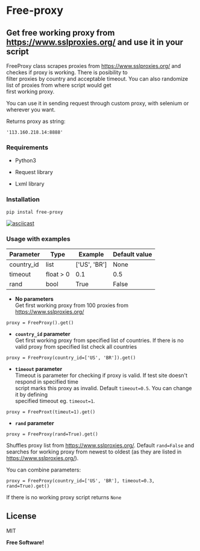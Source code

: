 
# Free-proxy  
  
## Get free working proxy from https://www.sslproxies.org/ and use it in your script  
  
FreeProxy class scrapes proxies from https://www.sslproxies.org/ and checkes if proxy is working. There is posibility to  
filter proxies by country and acceptable timeout. You can also randomize list of proxies from where script would get   
first working proxy.  
  
You can use it in sending request through custom proxy, with selenium or wherever you want.  
  
Returns proxy as string:  
```  
'113.160.218.14:8888'  
```  
  
### Requirements  
  
* Python3  
  
* Request library  
  
* Lxml library  

### Installation

```
pip instal free-proxy
```
[![asciicast](https://asciinema.org/a/Xolpn3eD2tyJl8Y8HE9zolgex.svg)](https://asciinema.org/a/Xolpn3eD2tyJl8Y8HE9zolgex)
  
### Usage with examples  


Parameter | Type| Example | Default value
--- | --- | --- | --- 
country_id | list | ['US', 'BR'] | None
timeout | float > 0 |0.1 | 0.5
rand | bool | True | False

  
* **No parameters**   
Get first working proxy from 100 proxies from https://www.sslproxies.org/  
```
proxy = FreeProxy().get()  
```  
* **`country_id` parameter**   
Get first working proxy from specified list of countries. If there is no valid proxy from specified list check all countries  
```  
proxy = FreeProxy(country_id=['US', 'BR']).get()  
```  
* **`timeout` parameter**   
Timeout is parameter for checking if proxy is valid. If test site doesn't respond in specified time  
script marks this proxy as invalid. Default ```timeout=0.5```. You can change it by defining  
specified timeout eg. ```timeout=1```.  
```  
proxy = FreeProxt(timeut=1).get()  
```  
* **`rand` parameter** 
```
proxy = FreeProxy(rand=True).get()  
```  
  
Shuffles proxy list from https://www.sslproxies.org/. Default `rand=False` and searches for working proxy from newest 
to oldest (as they are listed in https://www.sslproxies.org/).
  
You can combine parameters:  
```  
proxy = FreeProxy(country_id=['US', 'BR'], timeout=0.3, rand=True).get()  
```  
  
If there is no working proxy script returns `None`  

  
  
License  
----  
  
MIT  
  
  
**Free Software!**